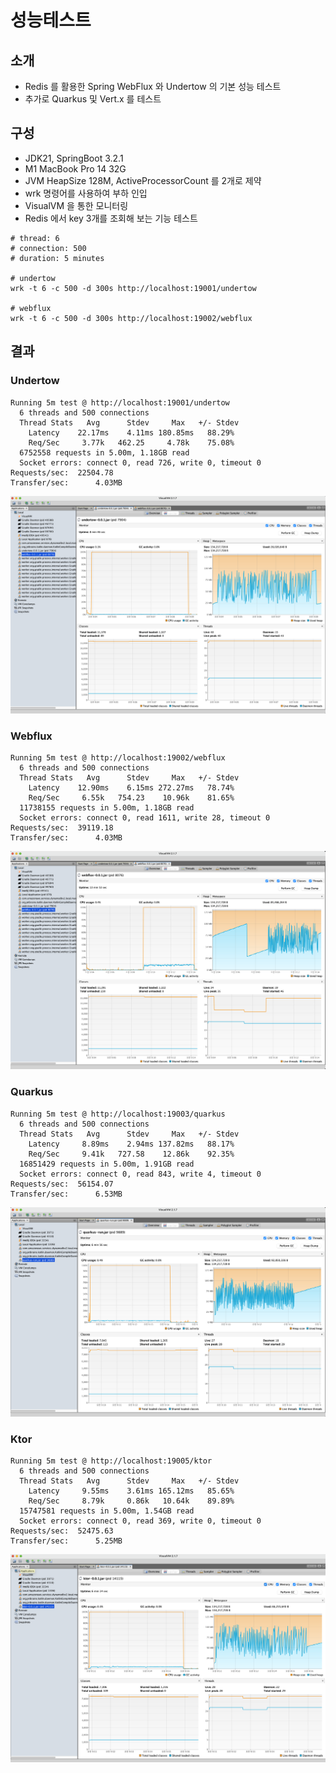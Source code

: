 # 성능테스트

## 소개

- Redis 를 활용한 Spring WebFlux 와 Undertow 의 기본 성능 테스트
- 추가로 Quarkus 및 Vert.x 를 테스트

## 구성

- JDK21, SpringBoot 3.2.1
- M1 MacBook Pro 14 32G
- JVM HeapSize 128M, ActiveProcessorCount 를 2개로 제약
- wrk 명령어를 사용하여 부하 인입
- VisualVM 을 통한 모니터링
- Redis 에서 key 3개를 조회해 보는 기능 테스트

```shell
# thread: 6
# connection: 500
# duration: 5 minutes

# undertow
wrk -t 6 -c 500 -d 300s http://localhost:19001/undertow

# webflux
wrk -t 6 -c 500 -d 300s http://localhost:19002/webflux
```

## 결과

### Undertow

```shell
Running 5m test @ http://localhost:19001/undertow
  6 threads and 500 connections
  Thread Stats   Avg      Stdev     Max   +/- Stdev
    Latency    22.17ms    4.11ms 180.85ms   88.29%
    Req/Sec     3.77k   462.25     4.78k    75.08%
  6752558 requests in 5.00m, 1.18GB read
  Socket errors: connect 0, read 726, write 0, timeout 0
Requests/sec:  22504.78
Transfer/sec:      4.03MB
```

![undertow_visualvm](./undertow_visualvm.png)

### Webflux

```shell
Running 5m test @ http://localhost:19002/webflux
  6 threads and 500 connections
  Thread Stats   Avg      Stdev     Max   +/- Stdev
    Latency    12.90ms    6.15ms 272.27ms   78.74%
    Req/Sec     6.55k   754.23    10.96k    81.65%
  11738155 requests in 5.00m, 1.18GB read
  Socket errors: connect 0, read 1611, write 28, timeout 0
Requests/sec:  39119.18
Transfer/sec:      4.03MB
```

![webflux_visualvm](./webflux_visualvm.png)

### Quarkus

```shell
Running 5m test @ http://localhost:19003/quarkus
  6 threads and 500 connections
  Thread Stats   Avg      Stdev     Max   +/- Stdev
    Latency     8.89ms    2.94ms 137.82ms   88.17%
    Req/Sec     9.41k   727.58    12.86k    92.35%
  16851429 requests in 5.00m, 1.91GB read
  Socket errors: connect 0, read 843, write 4, timeout 0
Requests/sec:  56154.07
Transfer/sec:      6.53MB
```

![quarkus_visualvm](./quarkus_visualvm.png)

### Ktor

```shell
Running 5m test @ http://localhost:19005/ktor
  6 threads and 500 connections
  Thread Stats   Avg      Stdev     Max   +/- Stdev
    Latency     9.55ms    3.61ms 165.12ms   85.65%
    Req/Sec     8.79k     0.86k   10.64k    89.89%
  15747581 requests in 5.00m, 1.54GB read
  Socket errors: connect 0, read 369, write 0, timeout 0
Requests/sec:  52475.63
Transfer/sec:      5.25MB
```

![ktor_visualvm](./ktor_visualvm.png)
